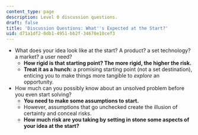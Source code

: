 ```yaml
---
content_type: page
description: Level 0 discussion questions.
draft: false
title: 'Discussion Questions: What''s Expected at the Start?'
uid: d71a1df2-0db1-4951-bb2f-34670e10cef3
---
```

- What does your idea look like at the start? A product? a set technology? a market? a user need?
    - **How rigid is that starting point? The more rigid, the higher the risk.**
    - **Treat it as a hunch:** a promising starting point (not a set destination), enticing you to make things more tangible to *explore* an opportunity.    
- How much can you possibly know about an unsolved problem before you even start solving?
    - **You need to make some assumptions to start.**
    - However, assumptions that go unchecked create the illusion of certainty and conceal risks.
    - **How much risk are you taking by setting in stone some aspects of your idea at the start?**